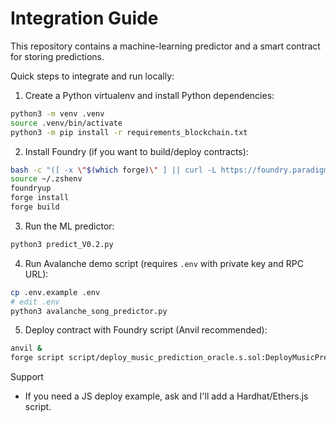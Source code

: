 # Integration Guide

This repository contains a machine-learning predictor and a smart contract for storing predictions.

Quick steps to integrate and run locally:

1. Create a Python virtualenv and install Python dependencies:

```bash
python3 -m venv .venv
source .venv/bin/activate
python3 -m pip install -r requirements_blockchain.txt
```

2. Install Foundry (if you want to build/deploy contracts):

```bash
bash -c "([ -x \"$(which forge)\" ] || curl -L https://foundry.paradigm.xyz | bash)"
source ~/.zshenv
foundryup
forge install
forge build
```

3. Run the ML predictor:

```bash
python3 predict_V0.2.py
```

4. Run Avalanche demo script (requires `.env` with private key and RPC URL):

```bash
cp .env.example .env
# edit .env
python3 avalanche_song_predictor.py
```

5. Deploy contract with Foundry script (Anvil recommended):

```bash
anvil &
forge script script/deploy_music_prediction_oracle.s.sol:DeployMusicPredictionOracle --broadcast --rpc-url http://127.0.0.1:8545 -vvvv
```

Support
- If you need a JS deploy example, ask and I'll add a Hardhat/Ethers.js script.
